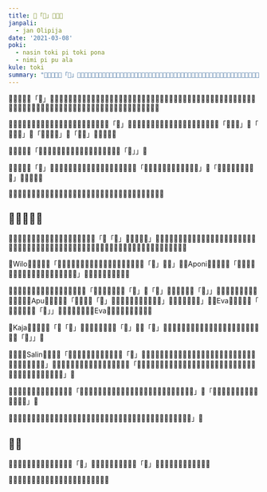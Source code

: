```yaml
---
title: ​󱥂「​󱥾」​󱤧​󱥔​󱤀
janpali:
  - jan Olipija
date: '2021-03-08'
poki:
  - nasin toki pi toki pona
  - nimi pi pu ala
kule: toki
summary: "​󱥾​󱤧​󱥙​󱦜​󱥂「​󱥾」​󱤡​󱤙​󱥮​󱥳​󱤧​󱤬​󱦜​󱤙​󱤽​󱥳​󱤡​󱥾​󱤧​󱤵​󱤂​󱤧​󱤳​󱤂​󱦜​󱤙​󱤽​󱥮​󱤡​󱤝​󱥍​󱦗​󱥂​󱥾​󱦘​󱤧​󱥁​󱦝​󱤑​󱤧​󱤵​󱥩​󱤳​󱤇​󱤑​󱤧​󱤳​󱥩​󱤵​󱤇​󱤑​󱤧​󱤳​󱤇​󱤵​󱥩​󱥾​󱦜​󱤙"
---
```

​󱥾​󱤧​󱥙​󱦜​󱥂「​󱥾」​󱤡​󱤙​󱥮​󱥳​󱤧​󱤬​󱦜​󱤙​󱤽​󱥳​󱤡​󱥾​󱤧​󱤵​󱤂​󱤧​󱤳​󱤂​󱦜​󱤙​󱤽​󱥮​󱤡​󱤝​󱥍​󱦗​󱥂​󱥾​󱦘​󱤧​󱥁​󱦝​󱤑​󱤧​󱤵​󱥩​󱤳​󱤇​󱤑​󱤧​󱤳​󱥩​󱤵​󱤇​󱤑​󱤧​󱤳​󱤇​󱤵​󱥩​󱥾​󱦜​󱤙​󱤽​󱥮​󱥳​󱤡​󱤝​󱥍​󱦗​󱥂​󱥾​󱦘​󱤧​󱥁​󱦝​󱤑​󱤇​󱤌​󱤧​󱤮​󱤳​󱤂​󱤧​󱤮​󱤵​󱤂​󱦜

​󱤟​󱥍​󱦗​󱥬​󱦖​󱥔​󱦘​󱤡​󱤑​󱥾​󱤼​󱤧​󱤬​󱦜​󱥆​󱤼​󱤧​󱥎​󱤉​󱥁​󱦝​󱥂「​󱥾」​󱤧​󱥂​󱥔​󱤀​󱦜​󱥆​󱤧​󱤙​󱤉​󱥂​󱥁​󱦜​󱤑​󱤼​󱤆​󱤧​󱥬​󱤉​󱥁​󱦝「​󱤴​󱤑​󱥾」​󱤇「​󱤴​󱥾​󱤳」​󱤇「​󱤴​󱤑​󱤵​󱥾」​󱤇「​󱤴​󱥾」​󱤇​󱤿​󱤼​󱤆​󱦜

​󱥎​󱤆​󱤧​󱥁​󱦝「​󱥬​󱦖​󱥔​󱤧​󱥬​󱤨​󱦜​󱥄​󱥣​󱤂​󱤉​󱥆​󱦜​󱤴​󱥷​󱤂​󱤉​󱥂「​󱥾」」​󱦜

​󱥨​󱥞​󱥷​󱤉​󱥂「​󱥾」​󱤡​󱤑​󱥾​󱤧​󱤘​󱤂​󱥬​󱦖​󱥔​󱤉​󱤝​󱥆​󱦜​󱥆​󱥄​󱥬​󱤉​󱥁​󱦝「​󱤴​󱤳​󱤂​󱦜​󱤴​󱤵​󱤂​󱦜​󱤝​󱤴​󱤧​󱤆」​󱤇「​󱤴​󱤳​󱦜​󱥨​󱥫​󱥁​󱤡​󱤴​󱤵」​󱤇​󱥬​󱥣​󱤆​󱦜

​󱤿​󱤆​󱥁​󱤧​󱥣​󱤧​󱥎​󱥔​󱤂​󱥩​󱤑​󱥾​󱤼​󱦜​󱤴​󱤑​󱥾​󱦜​󱤴​󱥷​󱥬​󱤉​󱤝​󱤴​󱤡​󱦜​󱤴​󱥷​󱤂​󱥬​󱤉​󱥣​󱥁​󱦜

## ​󱤟​󱤧​󱥬​󱤉​󱥙

​󱤴​󱥌​󱤉​󱤪​󱥩​󱤟​󱥍​󱦗​󱥬​󱦖​󱥔​󱦘​󱦜​󱤪​󱤧​󱥬​󱤉​󱥁​󱦝「​󱥂「​󱥾」​󱤡​󱥎​󱥞​󱤧​󱥙」​󱦜​󱤑​󱥍​󱦗​󱤟​󱥁​󱦘​󱤧​󱥋​󱤉​󱥎​󱤉​󱥆​󱥩​󱤴​󱦜​󱥆​󱤧​󱤬​󱤰​󱥔​󱥍​󱦗​󱥬​󱦖​󱥔​󱦘 ​󱤬​󱤎󱦐󱥜󱦜󱤜󱦜󱦑​󱤬​󱤎​󱥍​󱦗​󱤪​󱥟​󱦘​󱤬​󱤎󱦐󱥫󱦜󱤦󱦜󱤕󱦜󱤿󱦑​󱤬​󱤎󱦐󱥶󱦜󱥜󱦜󱦑

​󱤑Wilo​󱤧​󱥬​󱤉​󱥁​󱦝「​󱤴​󱥾​󱦜​󱤬​󱤡​󱤞​󱤴​󱤧​󱥪​󱦜​󱤬​󱤡​󱤤​󱤴​󱤡​󱥎​󱤴​󱤡​󱥂「​󱥾」​󱤧​󱥔」​󱦜​󱤟Aponi​󱤧​󱥬​󱤉​󱥁​󱦝「​󱤴​󱥾​󱦜​󱤴​󱥷​󱤉​󱥂​󱥩​󱤴​󱦜​󱥮​󱤝​󱤧​󱤍​󱦜​󱤼​󱤝​󱤧​󱥔」​󱦜​󱤑​󱥾​󱤼​󱤧​󱥬​󱤉​󱥎​󱥖​󱦜

​󱤑​󱥳​󱤧​󱥷​󱤂​󱥌​󱤉​󱥂​󱥆​󱥩​󱤴​󱦜​󱥆​󱤧​󱥠​󱥁​󱦝「​󱥬​󱦖​󱥔​󱤧​󱥷​󱤉​󱥂「​󱤳」​󱤇「​󱤵」​󱤡​󱥬​󱦖​󱥔​󱤧​󱥂「​󱥾」」​󱦜​󱤑​󱤼​󱤧​󱥬​󱤉​󱥬​󱥍​󱦗​󱤝​󱥖​󱦘​󱦜​󱤚Apu​󱤧​󱥬​󱤉​󱥁​󱦝「​󱥎​󱤴​󱤡​󱥂「​󱥾」​󱤧​󱥣​󱦜​󱥧​󱥾​󱤧​󱤙​󱤉​󱥆​󱥧​󱥁」​󱥆​󱤧​󱤵​󱤂​󱤧​󱤳​󱤂」​󱦜​󱤑Eva​󱤧​󱥬​󱤉​󱥁​󱦝「​󱤴​󱤄​󱥄​󱤙​󱤉​󱥂「​󱥾」」​󱦜​󱤴​󱤆​󱤉​󱥬​󱥍​󱦗​󱤑Eva​󱦘​󱥧​󱥬󱦐󱤌󱥁󱤧󱤍󱦑​󱦜

​󱤑Kaja​󱤧​󱥬​󱤉​󱥁​󱦝「​󱥂「​󱥾」​󱤧​󱥔​󱥩​󱤴​󱦜​󱥆​󱤊​󱥂「​󱤳」​󱤊​󱥂「​󱤵」​󱤧​󱥣​󱥖​󱦜​󱥨​󱥫​󱤨​󱤡​󱤴​󱥬​󱤙​󱥂​󱥮​󱥳​󱥁​󱦜​󱥫​󱤼​󱤡​󱥬​󱥨​󱤉​󱥂「​󱤑」」​󱦜

​󱤆​󱤨​󱤡​󱤑Salin​󱤧​󱥬​󱤉​󱥁「​󱤴​󱤵​󱤂​󱤧​󱤳​󱤂​󱦜​󱤴​󱥬​󱤂​󱤉​󱥂「​󱥾」​󱦜​󱥨​󱤿​󱤼​󱤧​󱥔​󱥩​󱤴​󱦜​󱤴​󱥷​󱤉​󱥁​󱦝​󱥬​󱦖​󱥔​󱤧​󱥔​󱥩​󱤟​󱤞​󱦜​󱤴​󱥷​󱤉​󱥌​󱤉​󱥎​󱥔​󱥩​󱤑​󱤆」​󱦜​󱤑​󱤧​󱥌​󱤂​󱤉​󱥂​󱥆​󱥩​󱤴​󱦜​󱥆​󱤧​󱥬​󱤉​󱥁​󱦝「​󱤴​󱤙​󱤂​󱤉​󱥆​󱦜​󱤴​󱥡​󱤉​󱥁​󱥂​󱤏​󱤧​󱥔​󱥩​󱤑​󱤼​󱦜​󱥆​󱤧​󱤙​󱥆​󱤡​󱥁​󱦆​󱤧​󱤍​󱤂​󱥩​󱤴​󱦜​󱥨​󱥩​󱤴​󱤡​󱥆​󱤧​󱤍」​󱦜

​󱤆​󱤼​󱤡​󱤑​󱥍​󱦗​󱤼​󱤨​󱦘​󱤧​󱥬​󱤉​󱥁​󱦝「​󱤴​󱤖​󱥡​󱤉​󱥬​󱦖​󱥔​󱥧​󱥁​󱦝​󱤴​󱥷​󱤂​󱤖​󱥡​󱤉​󱥂​󱤼​󱦜​󱥄​󱥉​󱤂​󱤉​󱥂​󱥝」​󱤊「​󱥂​󱥍​󱦗​󱥕​󱤂​󱦘​󱤇​󱥫​󱥐​󱤧​󱥂​󱤂​󱥩​󱤴」​󱦜

​󱤑󱦐󱥡󱥅󱤾󱥿󱤃󱦑​󱤧​󱤰​󱥍​󱦗​󱥬​󱦖​󱥔​󱦘​󱦜​󱥆​󱤧​󱥬​󱤉​󱥁​󱦝​󱥂​󱥾​󱤧​󱤖​󱥧​󱤟​󱦜​󱤴​󱥎​󱤉​󱥁​󱦝​󱥂​󱥾​󱤧​󱥔​󱤼」​󱦜

## ​󱥬​󱥐

​󱥠​󱥁​󱤧​󱥬​󱤉​󱥎​󱤴​󱤉​󱥎​󱤟​󱦜​󱤴​󱤡​󱥂「​󱥾」​󱤧​󱥔​󱤼​󱦜​󱤑​󱤽​󱤨​󱥨​󱤡​󱥂「​󱥾」​󱤧​󱤍​󱦜​󱥨​󱤑​󱤽​󱤼​󱤡​󱥆​󱤧​󱥔​󱦜

​󱥬​󱦖​󱥔​󱤧​󱥬​󱦖​󱥔​󱦜​󱥁​󱤡​󱥄​󱥔​󱥩​󱤑​󱥾​󱦜​󱥄​󱥔​󱥩​󱤑​󱤄​󱦜
